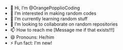 - 👋 Hi, I’m @OrangePopplioCoding
- 👀 I’m interested in making random codes
- 🌱 I’m currently learning random stuff
- 💞️ I’m looking to collaborate on random repositories
- 📫 How to reach me [Message me if that exists!!!]
- 😄 Pronouns: He/him
- ⚡ Fun fact: I'm new!

<!---
OrangePopplioCoding/OrangePopplioCoding is a ✨ special ✨ repository because its `README.md` (this file) appears on your GitHub profile.
You can click the Preview link to take a look at your changes.
--->
